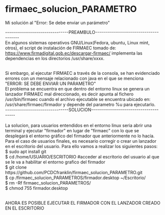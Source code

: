 # firmaec_solucion_PARAMETRO
Mi solución al "Error: Se debe enviar un parámetro"


--------------------------------PREAMBULO---------------------------------------
<br>
En algunos sistemas operativos GNU/Linux(Fedora, ubuntu, Linux mint, otros), el script de instalación de FIRMAEC tomado de: https://www.firmadigital.gob.ec/descargar-firmaec/ 
implementa las dependencias en los directorios /usr/share/xxxx. 


<br>
Si embargo, al ejecutar FIRMAEC a través de la consola, se han evidenciado errores con un mensaje relacionado con java en el que se menciona "ERROR: SE DEBE ENVIAR UN PARAMETRO"


<br>
El problema se encuentra en que dentro del entorno linux se genera un lanzador FIRMAEC mal direccionado, es decir apunta al fichero /usr/bin/firmaec cuando el archivo ejecutable se encuentra ubicado en: /usr/share/firmaec/firmador y depende del parametro %u para ejecutarlo.

<br>
--------------------------------SOLUCION---------------------------------------
<br>

<br>
La solucion, para usuarios entendidos en el entorno linux seria abrir una terminal y ejecutar "firmador" en lugar de "firmaec" con lo que se desplegará el entorno gráfico del firmador que anteriormente no lo hacía. 

<br>
Para el caso de usuarios finales, es necesario corregir o crear un lanzador en el escritorio del usuario. Para ello vamos a realizar los siguientes pasos:
<br>
$ sudo apt install git
<br>
$ cd /home/USUARIO/ESCRITORIO #acceder al escritorio del usuario al que se le va a habilitar el entorno grafico del firmador
<br>
$ git clone https://github.com/PCDCfranklin/firmaec_solucion_PARAMETRO.git
<br>
$ cp /firmaec_solucion_PARAMETROS/firmador.desktop ~/Escritorio/
<br>
$ rm -Rf firmaec_solucion_PARAMETROS/
<br>
$ chmod 755 firmador.desktop
<br><br>

AHORA ES POSIBLE EJECUTAR EL FIRMADOR CON EL LANZADOR CREADO EN EL ESCRITORIO

